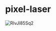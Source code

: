 # pixel-laser
![RIvJl85Sq2](https://user-images.githubusercontent.com/74971931/178789865-ecb766f0-a9af-446a-a72f-62c2d7652c9c.gif)
